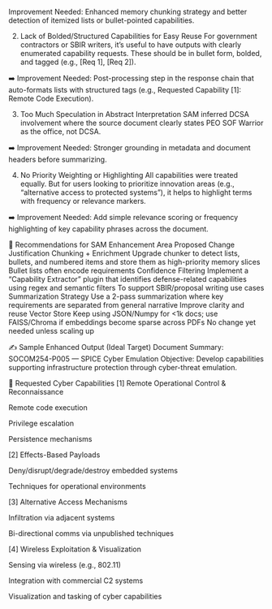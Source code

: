 Improvement Needed: Enhanced memory chunking strategy and better detection of itemized lists or bullet-pointed capabilities.

2. Lack of Bolded/Structured Capabilities for Easy Reuse
For government contractors or SBIR writers, it’s useful to have outputs with clearly enumerated capability requests. These should be in bullet form, bolded, and tagged (e.g., [Req 1], [Req 2]).

➡️ Improvement Needed: Post-processing step in the response chain that auto-formats lists with structured tags (e.g., Requested Capability [1]: Remote Code Execution).

3. Too Much Speculation in Abstract Interpretation
SAM inferred DCSA involvement where the source document clearly states PEO SOF Warrior as the office, not DCSA.

➡️ Improvement Needed: Stronger grounding in metadata and document headers before summarizing.

4. No Priority Weighting or Highlighting
All capabilities were treated equally. But for users looking to prioritize innovation areas (e.g., “alternative access to protected systems”), it helps to highlight terms with frequency or relevance markers.

➡️ Improvement Needed: Add simple relevance scoring or frequency highlighting of key capability phrases across the document.

🧠 Recommendations for SAM Enhancement
Area	Proposed Change	Justification
Chunking + Enrichment	Upgrade chunker to detect lists, bullets, and numbered items and store them as high-priority memory slices	Bullet lists often encode requirements
Confidence Filtering	Implement a “Capability Extractor” plugin that identifies defense-related capabilities using regex and semantic filters	To support SBIR/proposal writing use cases
Summarization Strategy	Use a 2-pass summarization where key requirements are separated from general narrative	Improve clarity and reuse
Vector Store	Keep using JSON/Numpy for <1k docs; use FAISS/Chroma if embeddings become sparse across PDFs	No change yet needed unless scaling up

✍️ Sample Enhanced Output (Ideal Target)
Document Summary: SOCOM254-P005 — SPICE Cyber Emulation
Objective: Develop capabilities supporting infrastructure protection through cyber-threat emulation.

🔐 Requested Cyber Capabilities
[1] Remote Operational Control & Reconnaissance

Remote code execution

Privilege escalation

Persistence mechanisms

[2] Effects-Based Payloads

Deny/disrupt/degrade/destroy embedded systems

Techniques for operational environments

[3] Alternative Access Mechanisms

Infiltration via adjacent systems

Bi-directional comms via unpublished techniques

[4] Wireless Exploitation & Visualization

Sensing via wireless (e.g., 802.11)

Integration with commercial C2 systems

Visualization and tasking of cyber capabilities